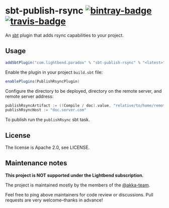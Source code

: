 # sbt-publish-rsync [![bintray-badge][]][bintray] [![travis-badge][]][travis]

[bintray]:               https://bintray.com/sbt/sbt-plugin-releases/sbt-publish-rsync
[bintray-badge]:         https://api.bintray.com/packages/sbt/sbt-plugin-releases/sbt-publish-rsync/images/download.svg
[travis]:                https://travis-ci.com/lightbend/sbt-publish-rsync
[travis-badge]:          https://travis-ci.com/lightbend/sbt-publish-rsync.svg?branch=master

An [sbt](https://www.scala-sbt.org/) plugin that adds rsync capabilities to your project.

## Usage

```scala
addSbtPlugin("com.lightbend.paradox" % "sbt-publish-rsync" % "<latest>")
```

Enable the plugin in your project `build.sbt` file:

```scala
enablePlugins(PublishRsyncPlugin)
```

Configure the directory to be deployed, directory on the remote server, and remote server address:

```scala
publishRsyncArtifact := ((Compile / doc).value, "relative/to/home/remote/directory")
publishRsyncHost := "doc.server.com"
```

To publish run the `publishRsync` sbt task.

## License

The license is Apache 2.0, see LICENSE.

## Maintenance notes

**This project is NOT supported under the Lightbend subscription.**

The project is maintained mostly by the members of the [@akka-team](https://github.com/orgs/lightbend/teams/akka-team/members).

Feel free to ping above maintainers for code review or discussions. Pull requests are very welcome–thanks in advance!
